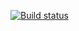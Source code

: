 [![Build status](https://ci.appveyor.com/api/projects/status/meac78965yei8no8?svg=true)](https://ci.appveyor.com/project/sanyaminkin/api-ci-1-2-1)